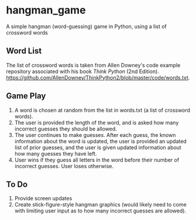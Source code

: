 # hangman_game
 A simple hangman (word-guessing) game in Python, using a list of crossword words
 
 ## Word List
 The list of crossword words is taken from Allen Downey's code example repository associated with his book _Think Python_ (2nd Edition).  https://github.com/AllenDowney/ThinkPython2/blob/master/code/words.txt.
 
 ## Game Play
 1. A word is chosen at random from the list in words.txt (a list of crossword words).
 2. The user is provided the length of the word, and is asked how many incorrect guesses they should be allowed.
 3. The user continues to make guesses.  After each guess, the known information about the word is updated, the user is provided an updated list of prior guesses, and the user is given updated information about how many guesses they have left.
 4. User wins if they guess all letters in the word before their number of incorrect guesses.  User loses otherwise.
 
 ## To Do
 1) Provide screen updates
 2) Create stick-figure-style hangman graphics (would likely need to come with limiting user input as to how many incorrect guesses are allowed).
